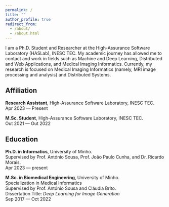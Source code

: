 ```yaml
---
permalink: /
title: ""
author_profile: true
redirect_from: 
  - /about/
  - /about.html
---
```


I am a Ph.D. Student and Researcher at the High-Assurance Software Laboratory (HASLab), INESC TEC. My academic journey has allowed me to contact and work in fields such as Machine and Deep Learning, Distributed and Web Applications, and Medical Imaging Informatics. Currently, my research is focused on Medical Imaging Informatics (namely, MRI image processing and analysis) and Distributed Systems.


## Affiliation

**Research Assistant**, High-Assurance Software Laboratory, INESC TEC.  
Apr 2023 — Present

**M.Sc. Student**, High-Assurance Software Laboratory, INESC TEC.    
Out 2021 — Out 2022




## Education

**Ph.D. in Informatics**, University of Minho.  
Supervised by Prof. António Sousa, Prof. João Paulo Cunha, and Dr. Ricardo Morais.  
Apr 2023 — present   

**M.Sc. in Biomedical Engineering**, University of Minho.   
Specialization in Medical Informatics    
Supervised by Prof. António Sousa and Cláudia Brito.  
Dissertation Title: *Deep Learning for Image Generation*  
Sep 2017 — Oct 2022  